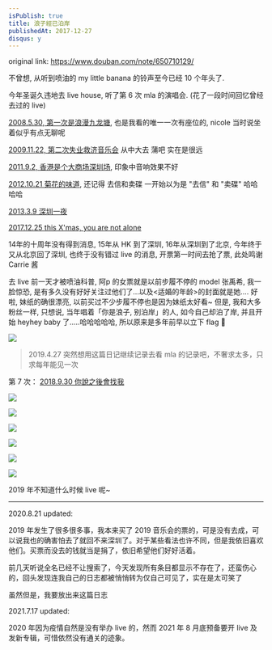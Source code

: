 ```yaml
---
isPublish: true
title: 浪子經已泊岸
publishedAt: 2017-12-27
disqus: y
---
```


original link: https://www.douban.com/note/650710129/

不曾想, 从听到喷油的 my little banana 的铃声至今已经 10 个年头了.

今年圣诞久违地去 live house, 听了第 6 次 mla 的演唱会. (花了一段时间回忆曾经去过的 live)

[2008.5.30, 第一次是浪漫九龙塘](https://www.douban.com/photos/photo/184233942/), 也是我看的唯一一次有座位的, nicole 当时说坐着似乎有点无聊呢

[2009.11.22, 第二次失业救济音乐会](https://www.douban.com/photos/photo/375948339/) 从中大去 蒲吧 实在是很远

[2011.9.2, 香港是个大商场深圳场](https://www.douban.com/photos/photo/1247191262/), 印象中音响效果不好

[2012.10.21 菊花的味道](https://www.douban.com/photos/photo/1748146846/), 还记得 去信和卖碟 一开始以为是 "去信" 和 "卖碟" 哈哈哈哈

[2013.3.9 深圳一夜](https://www.douban.com/photos/photo/1987594689/)

[2017.12.25 this X'mas, you are not alone](https://www.douban.com/people/MoNoMilky/status/2085199697/)

14年的十周年没有得到消息, 15年从 HK 到了深圳, 16年从深圳到了北京, 今年终于又从北京回了深圳, 也终于没有错过 live 的消息, 开票第一时间去抢了票, 此处鸣谢 Carrie 酱

去 live 前一天才被喷油科普, 阿p 的女票就是以前步履不停的 model 张禹希, 我一脸惊恐, 是有多久没有好好关注过他们了...以及<适婚的年龄>的封面就是她.... 好啦, 妹纸的确很漂亮, 以前买过不少步履不停也是因为妹纸太好看~ 但是, 我和大多粉丝一样, 只想说, 当年唱着「你是浪子, 别泊岸」的人, 如今自己却泊了岸, 并且开始 heyhey baby 了.....哈哈哈哈哈, 所以原来是多年前早以立下 flag 🚩

![](../../assets/images/mla/p47518029.jpg)

> 2019.4.27 突然想用这篇日记继续记录去看 mla 的记录吧，不奢求太多，只求每年能见一次

第 7 次： [2018.9.30 你說之後會找我](https://www.douban.com/people/MoNoMilky/status/2258099935/)

![](../../assets/images/mla/p60362341.jpg)

![](../../assets/images/mla/p60362340.jpg)

![](../../assets/images/mla/p60362343.jpg)

![](../../assets/images/mla/p60362342.jpg)

![](../../assets/images/mla/p60362344.jpg)

![](../../assets/images/mla/p60362345.jpg)

2019 年不知道什么时候 live 呢~

---

2020.8.21 updated:

2019 年发生了很多很多事，我本来买了 2019 音乐会的票的，可是没有去成，可以说我也的确害怕去了就回不来深圳了。对于某些看法也许不同，但是我依旧喜欢他们。买票而没去的钱就当是捐了，依旧希望他们好好活着。

前几天听说全名已经不让搜索了，今天发现所有条目都显示不存在了，还蛮伤心的，回头发现连我自己的日志都被悄悄转为仅自己可见了，实在是太可笑了

虽然但是，我要放出来这篇日志

2021.7.17 updated:

2020 年因为疫情自然是没有举办 live 的，然而 2021 年 8 月底预备要开 live 及发新专辑，可惜依然没有通关的迹象。
